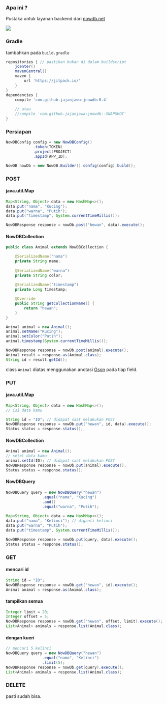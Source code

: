 ### Apa ini ?
Pustaka untuk layanan backend dari [nowdb.net](http://nowdb.net)

[![](https://jitpack.io/v/jajanjawa/jnowdb.svg)](https://jitpack.io/#jajanjawa/jnowdb)

### Gradle
tambahkan pada `build.gradle`
```groovy
repositories { // pastikan bukan di dalam buildscript
	jcenter()
	mavenCentral()
	maven {
		url 'https://jitpack.io/'
	}
}
dependencies {
	compile 'com.github.jajanjawa:jnowdb:0.4'
	
	// atau
	//compile 'com.github.jajanjawa:jnowdb:-SNAPSHOT'
}
```

### Persiapan
```java
NowDBConfig config = new NowDBConfig()
			.token(TOKEN)
			.project(PROJECT)
			.appId(APP_ID);

NowDB nowDb = new NowDB.Builder().config(config).build();
```

### POST
#### java.util.Map
```java
Map<String, Object> data = new HashMap<>();
data.put("nama", "Kucing");
data.put("warna", "Putih");
data.put("timestamp", System.currentTimeMillis());

NowDBResponse response = nowDb.post("hewan", data).execute();
```
#### NowDBCollection
```java
public class Animal extends NowDBCollection {

	@SerializedName("nama")
	private String name;
	
	@SerializedName("warna")
	private String color;
	
	@SerializedName("timestamp")
	private Long timestamp;	

	@Override
	public String getCollectionName() {
		return "hewan";
	}
}

Animal animal = new Animal();
animal.setName("Kucing");
animal.setColor("Putih");
animal.timestamp(System.currentTimeMillis());

NowDBResponse response = nowDb.post(animal).execute();
Animal result = response.as(Animal.class);
String id = result.getId();
```
class `Animal` diatas menggunakan anotasi [Gson](https://github.com/google/gson) pada tiap field.

### PUT
#### java.util.Map
```java
Map<String, Object> data = new HashMap<>();
// isi data kamu

String id = "ID"; // didapat saat melakukan POST
NowDBResponse response = nowDb.put("hewan", id, data).execute();
Status status = response.status();
```
#### NowDBCollection
```java
Animal animal = new Animal();
// setel data kamu
animal.setId(ID); // didapat saat melakukan POST
NowDBResponse response = nowDb.put(animal).execute();
Status status = response.status();
```
#### NowDBQuery
```java
NowDBQuery query = new NowDBQuery("hewan")
				.equal("nama", "Kucing")
				.and()
				.equal("warna", "Putih");
					
Map<String, Object> data = new HashMap<>();
data.put("nama", "Kelinci"); // diganti kelinci
data.put("warna", "Putih");
data.put("timestamp", System.currentTimeMillis());

NowDBResponse response = nowDb.put(query, data).execute();
Status status = response.status();
```
### GET
#### mencari id
```java
String id = "ID";
NowDBResponse response = nowDb.get("hewan", id).execute();
Animal animal = response.as(Animal.class);
```
#### tampilkan semua
```java
Integer limit = 20;
Integer offset = 5;
NowDBResponse response = nowDb.get("hewan", offset, limit).execute();
List<Animal> animals = response.list(Animal.class);
```
#### dengan kueri
```java
// mencari 5 kelinci
NowDBQuery query = new NowDBQuery("hewan")
				.equal("nama", "Kelinci")
				.limit(5);
NowDBResponse response = nowDb.get(query).execute();
List<Animal> animals = response.list(Animal.class);
```
### DELETE
pasti sudah bisa.
